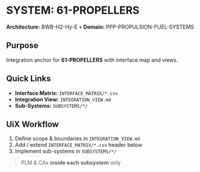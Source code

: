 # SYSTEM: 61-PROPELLERS

**Architecture:** BWB-H2-Hy-E • **Domain:** PPP-PROPULSION-FUEL-SYSTEMS

## Purpose

Integration anchor for **61-PROPELLERS** with interface map and views.

## Quick Links

- **Interface Matrix:** `INTERFACE_MATRIX/*.csv`
- **Integration View:** `INTEGRATION_VIEW.md`
- **Sub-Systems:** `SUBSYSTEMS/*/`

## UiX Workflow

1. Define scope & boundaries in `INTEGRATION_VIEW.md`
2. Add / extend `INTERFACE_MATRIX/*.csv` header below
3. Implement sub-systems in `SUBSYSTEMS/*/`

> PLM & CAx **inside each subsystem** only
